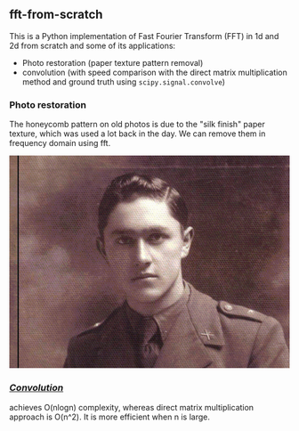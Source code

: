 ## fft-from-scratch
This is a Python implementation of Fast Fourier Transform (FFT) in 1d and 2d from scratch and some of its applications:
* Photo restoration (paper texture pattern removal)
* convolution (with speed comparison with the direct matrix multiplication method and ground truth using `scipy.signal.convolve`)

### Photo restoration
The honeycomb pattern on old photos is due to the "silk finish" paper texture, which was used a lot back in the day. We can remove them in frequency domain using fft.
<p align="center">
  <img src="https://github.com/samrere/fft-from-scratch/blob/main/images/animation.gif" width="1000">
</p>

### [*Convolution*](https://nbviewer.org/github/samrere/fft-from-scratch/blob/main/convlution_comparison.ipynb)
achieves O(nlogn) complexity, whereas direct matrix multiplication approach is O(n^2). It is more efficient when n is large.
	 
